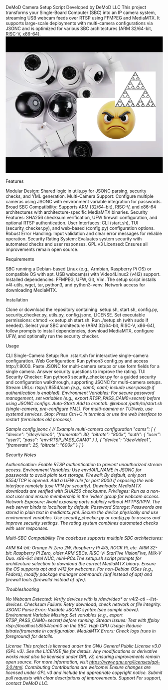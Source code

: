 DeMoD Camera Setup Script
Developed by DeMoD LLC
This project transforms your Single-Board Computer (SBC) into an IP camera system, streaming USB webcam feeds over RTSP using FFMPEG and MediaMTX. It supports large-scale deployments with multi-camera configurations via JSONC and is optimized for various SBC architectures (ARM 32/64-bit, RISC-V, x86-64).
![](https://github.com/ALH477/DeMoD-Camera-Setup-Script/blob/main/untitled-f000062.png?raw=true)

Features

Modular Design: Shared logic in utils.py for JSONC parsing, security checks, and YML generation.
Multi-Camera Support: Configure multiple cameras using JSONC with environment variable integration for passwords.
Broad SBC Compatibility: Supports ARM (32/64-bit), RISC-V, and x86-64 architectures with architecture-specific MediaMTX binaries.
Security Features: SHA256 checksum verification, UFW firewall configuration, and optional RTSP authentication.
User Interfaces: CLI (start.sh), TUI (security_checker.py), and web-based (config.py) configuration options.
Robust Error Handling: Input validation and clear error messages for reliable operation.
Security Rating System: Evaluates system security with automated checks and user responses.
GPL v3 Licensed: Ensures all improvements remain open source.

Requirements

SBC running a Debian-based Linux (e.g., Armbian, Raspberry Pi OS) or compatible OS with apt.
USB webcam(s) with Video4Linux2 (v4l2) support.
Installed dependencies: FFMPEG, UFW, Git, Vim. The setup script installs v4l-utils, wget, tar, python3, and python3-venv.
Network access for downloading MediaMTX.

Installation

Clone or download the repository containing: setup.sh, start.sh, config.py, security_checker.py, utils.py, config.jsonc, LICENSE.
Set executable permissions: chmod +x setup.sh start.sh.
Run ./setup.sh (with sudo if needed). Select your SBC architecture (ARM 32/64-bit, RISC-V, x86-64), follow prompts to install dependencies, download MediaMTX, configure UFW, and optionally run the security checker.

Usage

CLI Single-Camera Setup: Run ./start.sh for interactive single-camera configuration.
Web Configuration: Run python3 config.py and access http://<sbc-ip>:8000. Paste JSONC for multi-camera setups or use form fields for a single camera. Answer security questions to improve the rating.
TUI Security Checker: Run python3 security_checker.py for a guided security and configuration walkthrough, supporting JSONC for multi-camera setups.
Stream URLs: rtsp://<sbc-ip>:8554/cam<i> (e.g., cam0, cam1; include user:pass@ if authentication is enabled).
Environment Variables: For secure password management, set variables (e.g., export RTSP_PASS_CAM0=secret) before using JSONC configs.
Auto-Start: Add to crontab: @reboot /path/to/start.sh (single-camera, pre-configure YML). For multi-camera or TUI/web, use systemd services.
Stop: Press Ctrl+C in terminal or use the web interface to restart (terminates old process).

Sample config.jsonc
{
  // Example multi-camera configuration
  "cams": [
    {
      "device": "/dev/video0",
      "framerate": 30,
      "bitrate": "800k",
      "auth": {
        "user": "user1",
        "pass": "env:RTSP_PASS_CAM0"
      }
    },
    {
      "device": "/dev/video1",
      "framerate": 25,
      "bitrate": "600k"
    }
  ]
}

Security Notes

Authentication: Enable RTSP authentication to prevent unauthorized stream access.
Environment Variables: Use env:VAR_NAME in JSONC for passwords to avoid plain text storage.
Firewall: By default, only port 8554/TCP is opened. Add a UFW rule for port 8000 if exposing the web interface remotely (use VPN for security).
Downloads: MediaMTX downloads are verified with SHA256 checksums.
Privileges: Run as a non-root user and ensure membership in the 'video' group for webcam access.
Network Exposure: Avoid exposing ports publicly without HTTPS/VPN. The web server binds to localhost by default.
Password Storage: Passwords are stored in plain text in mediamtx.yml. Secure the device physically and use environment variables.
Use security_checker.py or config.py to assess and improve security settings. The rating system combines automated checks with user responses.

Multi-SBC Compatibility
The codebase supports multiple SBC architectures:

ARM 64-bit: Orange Pi Zero 2W, Raspberry Pi 4/5, ROCK Pi, etc.
ARM 32-bit: Raspberry Pi Zero, older ARM SBCs.
RISC-V: StarFive VisionFive, Milk-V Duo.
x86-64: Intel NUC, mini-PCs.The setup.sh script prompts for architecture selection to download the correct MediaMTX binary. Ensure the OS supports apt and v4l2 for webcams. For non-Debian OSes (e.g., Fedora), modify package manager commands (dnf instead of apt) and firewall tools (firewalld instead of ufw).

Troubleshooting

No Webcam Detected: Verify devices with ls /dev/video* or v4l2-ctl --list-devices.
Checksum Failure: Retry download; check network or file integrity.
JSONC Parse Error: Validate JSONC syntax (see sample above).
Environment Variable Missing: Set variables (e.g., export RTSP_PASS_CAM0=secret) before running.
Stream Issues: Test with ffplay rtsp://localhost:8554/cam0 on the SBC.
High CPU Usage: Reduce bitrate/framerate in configuration.
MediaMTX Errors: Check logs (runs in foreground) for details.

License
This project is licensed under the GNU General Public License v3.0 (GPL v3). See the LICENSE file for details. Any modifications or derivative works must also be licensed under GPL v3, ensuring improvements remain open source. For more information, visit https://www.gnu.org/licenses/gpl-3.0.html.
Contributing
Contributions are welcome! Ensure changes are licensed under GPL v3 and include the appropriate copyright notice. Submit pull requests with clear descriptions of improvements.
Support
For support, contact DeMoD LLC.
